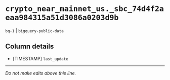 # `crypto_near_mainnet_us._sbc_74d4f2aeaa984315a51d3086a0203d9b`
`bq-1` | `bigquery-public-data`

## Column details
* [TIMESTAMP] `last_update`

-------------------------------------------------------------------------------
*Do not make edits above this line.*
